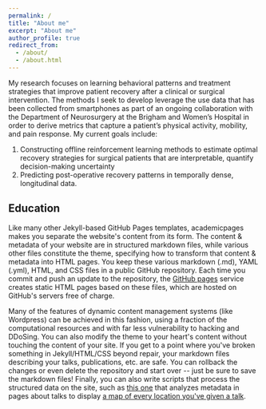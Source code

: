 ```yaml
---
permalink: /
title: "About me"
excerpt: "About me"
author_profile: true
redirect_from: 
  - /about/
  - /about.html
---
```


My research focuses on learning behavioral patterns and treatment strategies that improve patient recovery after a clinical or surgical intervention. The methods I seek to develop leverage the use data that has been collected from smartphones as part of an ongoing collaboration with the Department of Neurosurgery at the Brigham and Women’s Hospital in order to derive metrics that capture a patient’s physical activity, mobility, and pain response. My current goals include: 
1. Constructing offline reinforcement learning methods to estimate optimal recovery strategies for surgical patients that are interpretable, quantify decision-making uncertainty
1. Predicting post-operative recovery patterns in temporally dense, longitudinal data. 


## Education

Like many other Jekyll-based GitHub Pages templates, academicpages makes you separate the website's content from its form. The content & metadata of your website are in structured markdown files, while various other files constitute the theme, specifying how to transform that content & metadata into HTML pages. You keep these various markdown (.md), YAML (.yml), HTML, and CSS files in a public GitHub repository. Each time you commit and push an update to the repository, the [GitHub pages](https://pages.github.com/) service creates static HTML pages based on these files, which are hosted on GitHub's servers free of charge.

Many of the features of dynamic content management systems (like Wordpress) can be achieved in this fashion, using a fraction of the computational resources and with far less vulnerability to hacking and DDoSing. You can also modify the theme to your heart's content without touching the content of your site. If you get to a point where you've broken something in Jekyll/HTML/CSS beyond repair, your markdown files describing your talks, publications, etc. are safe. You can rollback the changes or even delete the repository and start over -- just be sure to save the markdown files! Finally, you can also write scripts that process the structured data on the site, such as [this one](https://github.com/academicpages/academicpages.github.io/blob/master/talkmap.ipynb) that analyzes metadata in pages about talks to display [a map of every location you've given a talk](https://academicpages.github.io/talkmap.html).
